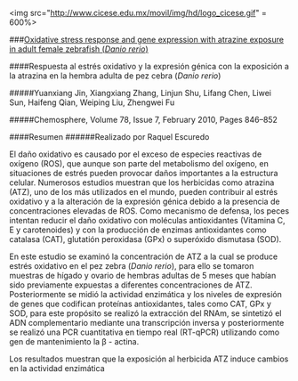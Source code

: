 <img src="http://www.cicese.edu.mx/movil/img/hd/logo_cicese.gif" = 600%>

###[Oxidative stress response and gene expression with atrazine exposure in adult female zebrafish (*Danio rerio*)](http://ac.els-cdn.com/S0045653509014015/1-s2.0-S0045653509014015-main.pdf?_tid=791f87ba-4859-11e6-8a6b-00000aab0f01&acdnat=1468346160_982abce3a59ae7fb5f89527307717a4a)

####Respuesta al estrés oxidativo y la expresión génica con la exposición a la atrazina en la hembra adulta de pez cebra (*Danio rerio*)

#####Yuanxiang Jin, Xiangxiang Zhang, Linjun Shu, Lifang Chen, Liwei Sun, Haifeng Qian, Weiping Liu, Zhengwei Fu

#####Chemosphere, Volume 78, Issue 7, February 2010, Pages 846–852

####Resumen 
######Realizado por Raquel Escuredo

El daño oxidativo es causado por el exceso de especies reactivas de oxígeno (ROS), que aunque son parte del metabolismo del oxígeno, en situaciones de estrés pueden provocar daños importantes a la estructura celular. 
Numerosos estudios muestran que los herbicidas como atrazina (ATZ), uno de los más utilizados en el mundo, pueden contribuir al estrés oxidativo y a la alteración de la expresión génica debido a la presencia de concentraciones elevadas de ROS. Como mecanismo de defensa, los peces intentan reducir el daño oxidativo con moléculas antioxidantes (Vitamina C, E y carotenoides) y con la producción de enzimas antioxidantes como catalasa (CAT), glutatión peroxidasa (GPx) o superóxido dismutasa (SOD).

En este estudio se examinó la concentración de ATZ a la cual se produce estrés oxidativo en el pez zebra (*Danio rerio*), para ello se tomaron muestras de hígado y ovario de hembras adultas de 5 meses que habían sido previamente expuestas a diferentes concentraciones de ATZ. Posteriormente se midió la actividad enzimática y los niveles de expresión de genes que codifican proteínas antioxidantes, tales como CAT, GPx y SOD,  para este propósito se realizó la extracción del RNAm, se sintetizó el ADN complementario mediante una transcripción inversa y posteriormente se realizó una PCR cuantitativa en tiempo real (RT-qPCR) utilizando como gen de mantenimiento la β - actina.

Los resultados muestran que la exposición al herbicida ATZ induce cambios en la actividad enzimática

